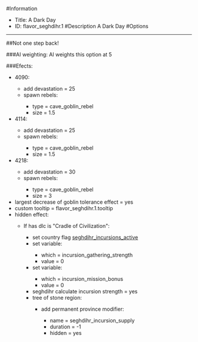 #Information
 - Title: A Dark Day
 - ID: flavor_seghdihr.1
#Description
A Dark Day
#Options

___
##Not one step back!

###AI weighting:
AI weights this option at 5


###Efects:<ul><li>4090:</li><ul><li>add devastation = 25</li><li>spawn rebels:</li><ul><li>type = cave_goblin_rebel</li><li>size = 1.5</li></ul></ul><li>4114:</li><ul><li>add devastation = 25</li><li>spawn rebels:</li><ul><li>type = cave_goblin_rebel</li><li>size = 1.5</li></ul></ul><li>4218:</li><ul><li>add devastation = 30</li><li>spawn rebels:</li><ul><li>type = cave_goblin_rebel</li><li>size = 3</li></ul></ul><li>largest decrease of goblin tolerance effect = yes</li><li>custom tooltip = flavor_seghdihr.1.tooltip</li><li>hidden effect:</li><ul><li>If has dlc is "Cradle of Civilization":</li><ul><li>set country flag [seghdihr_incursions_active](../flags/seghdihr_incursions_active.md)</li><li>set variable:</li><ul><li>which = incursion_gathering_strength</li><li>value = 0</li></ul><li>set variable:</li><ul><li>which = incursion_mission_bonus</li><li>value = 0</li></ul><li>seghdihr calculate incursion strength = yes</li><li>tree of stone region:</li><ul><li>add permanent province modifier:</li><ul><li>name = seghdihr_incursion_supply</li><li>duration = -1</li><li>hidden = yes</li></ul></ul></ul></ul></ul>
